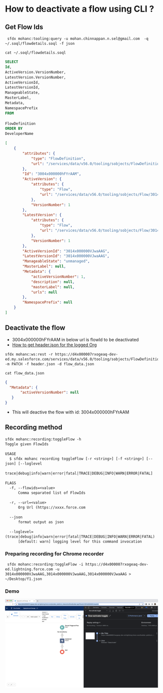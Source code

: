 # How to deactivate a flow using CLI ?

## Get Flow Ids

```
 sfdx mohanc:tooling:query -u mohan.chinnappan.n.sel@gmail.com  -q ~/.soql/flowdetails.soql -f json

```

```
cat ~/.soql/flowdetails.soql
```
```sql
SELECT
Id,
ActiveVersion.VersionNumber,
LatestVersion.VersionNumber,
ActiveVersionId,
LatestVersionId,
ManageableState,
MasterLabel,
Metadata,
NamespacePrefix
FROM

FlowDefinition
ORDER BY
DeveloperName
```
```json
[
    {
        "attributes": {
            "type": "FlowDefinition",
            "url": "/services/data/v56.0/tooling/sobjects/FlowDefinition/3004x000000hFYrAAM"
        },
        "Id": "3004x000000hFYrAAM",
        "ActiveVersion": {
            "attributes": {
                "type": "Flow",
                "url": "/services/data/v56.0/tooling/sobjects/Flow/3014x000000VJwaAAG"
            },
            "VersionNumber": 1
        },
        "LatestVersion": {
            "attributes": {
                "type": "Flow",
                "url": "/services/data/v56.0/tooling/sobjects/Flow/3014x000000VJwaAAG"
            },
            "VersionNumber": 1
        },
        "ActiveVersionId": "3014x000000VJwaAAG",
        "LatestVersionId": "3014x000000VJwaAAG",
        "ManageableState": "unmanaged",
        "MasterLabel": null,
        "Metadata": {
            "activeVersionNumber": 1,
            "description": null,
            "masterLabel": null,
            "urls": null
        },
        "NamespacePrefix": null
    }
]
```

## Deactivate the flow

- 3004x000000hFYrAAM in below url is flowId to be deactivated
- [How to get header.json for the logged Org](https://github.com/mohan-chinnappan-n/cli-dx/blob/master/rest.md#myorg)

```
sfdx mohanc:ws:rest -r https://d4x000007rxogeaq-dev-ed.my.salesforce.com/services/data/v56.0/tooling/sobjects/FlowDefinition/3004x000000hFYrAAM/  -m PATCH -f header.json -d flow_data.json

```

```
cat flow_data.json
```
```json
{
  "Metadata": {
       "activeVersionNumber": null
   }
}
```

- This will deactive the flow with id: 3004x000000hFYrAAM


## Recording method

```
sfdx mohanc:recording:toggleFlow -h
Toggle given FlowIds

USAGE
  $ sfdx mohanc recording toggleFlow [-r <string>] [-f <string>] [--json] [--loglevel
    trace|debug|info|warn|error|fatal|TRACE|DEBUG|INFO|WARN|ERROR|FATAL]

FLAGS
  -f, --flowids=<value>
      Comma separated list of FlowIds

  -r, --url=<value>
      Org Url (https://xxxx.force.com

  --json
      format output as json

  --loglevel=(trace|debug|info|warn|error|fatal|TRACE|DEBUG|INFO|WARN|ERROR|FATAL)
      [default: warn] logging level for this command invocation
```
### Preparing recording for Chrome recorder
```
 sfdx mohanc:recording:toggleFlow -i https://d4x000007rxogeaq-dev-ed.lightning.force.com -u 3014x000000VJwaAAG,3014x000000VJwaAAG,3014x000000VJwaAAG > ~/Desktop/f1.json
```

### Demo
![screen](img/flow-toggle-1.png)

